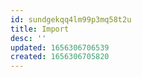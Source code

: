 ```yaml
---
id: sundgekqq4lm99p3mq58t2u
title: Import
desc: ''
updated: 1656306706539
created: 1656306705820
---
```


